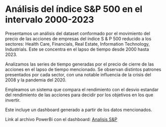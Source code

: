 # Análisis del índice S&P 500 en el intervalo 2000-2023

Presentamos un análisis del dataset conformado por el movimiento del precio de las acciones de empresas del índice S & P 500 reducido a los sectores: Health Care, Financials, Real Estate, Information Technology, Industrials. Este se concentra en el lapso de tiempo desde 2000 hasta 2023.

Analizamos las series de tiempo generadas por el precio de cierre de las acciones en el lapso de tiempo mencionado.
Se observan distintos patrones presentados por cada sector, con una notable influencia de la crisis del 2008 y la pandemia del 2020.

Empleamos un sistema que compara el rendimiento con el desvio estandar del rendimiento de las acciones para decidir por los objetivos en los que invertir.

Este incluye un dashboard generado a partir de los datos mencionados. 

Link al archivo PowerBi con el dashboard: [Analisis S&P](https://mega.nz/file/ItI3EYbS#gJ_HNZxEpSDocXnVgVtiiEtSaMGKCHYHCDlazOr9URQ)
